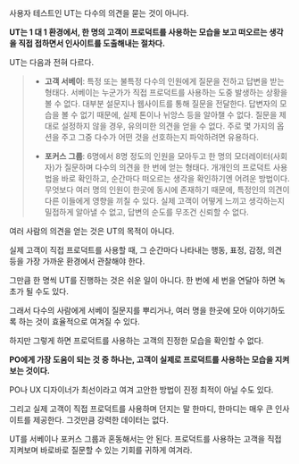 사용자 테스트인 UT는 다수의 의견을 묻는 것이 아니다.

**UT는 1 대 1 환경에서, 한 명의 고객이 프로덕트를 사용하는 모습을 보고 떠오르는 생각을 직접 접하면서 인사이트를 도출해내는 절차다.**

UT는 다음과 전혀 다르다.

> - **고객 서베이**: 특정 또는 불특정 다수의 인원에게 질문을 전하고 답변을 받는 형태다. 서베이는 누군가가 직접 프로덕트를 사용하는 도중 발생하는 상황을 볼 수 없다. 대부분 설문지나 웹사이트를 통해 질문을 전달한다. 답변자의 모습을 볼 수 없기 때문에, 실제 톤이나 뉘앙스 등을 알아챌 수 없다. 질문을 제대로 설정하지 않을 경우, 유의미한 의견을 얻을 수 없다. 주로 몇 가지의 옵션을 주고 그중 다수가 어떤 것을 선호하는지 파악하려면 유용하다.
>
> - **포커스 그룹**: 6명에서 8명 정도의 인원을 모아두고 한 명의 모더레이터(사회자)가 질문하며 다수의 의견을 한 번에 얻는 형태다. 개개인의 프로덕트 사용법을 바로 확인하고, 순간마다 떠오르는 생각을 확인하기엔 어려운 방법이다. 무엇보다 여러 명의 인원이 한곳에 동시에 존재하기 때문에, 특정인의 의견이 다른 이들에게 영향을 끼칠 수 있다. 실제 고객이 어떻게 느끼고 생각하는지 밀접하게 알아낼 수 없고, 답변의 순도를 무조건 신뢰할 수 없다.

여러 사람의 의견을 얻는 것은 UT의 목적이 아니다.

실제 고객이 직접 프로덕트를 사용할 때, 그 순간마다 나타내는 행동, 표정, 감정, 의견 등을 가장 가까운 환경에서 관찰해야 한다.

그만큼 한 명씩 UT를 진행하는 것은 쉬운 일이 아니다. 한 번에 세 번을 연달아 하면 녹초가 될 수도 있다.

그래서 다수의 사람에게 서베이 질문지를 뿌리거나, 여러 명을 한곳에 모아 이야기하도록 하는 것이 효율적으로 여겨질 수 있다.

하지만 그렇게 하면 프로덕트를 사용하는 고객의 진정한 모습을 확인할 수 없다.

**PO에게 가장 도움이 되는 것 중 하나는, 고객이 실제로 프로덕트를 사용하는 모습을 지켜보는 것이다.**

PO나 UX 디자이너가 최선이라고 여겨 고안한 방법이 진정 최적이 아닐 수도 있다.

그리고 실제 고객이 직접 프로덕트를 사용하며 던지는 말 한마디, 한마디는 매우 큰 인사이트를 제공한다. 그것만큼 강력한 데이터는 없다.

UT를 서베이나 포커스 그룹과 혼동해서는 안 된다. 프로덕트를 사용하는 고객을 직접 지켜보며 바로바로 질문할 수 있는 기회를 귀하게 여겨라.
